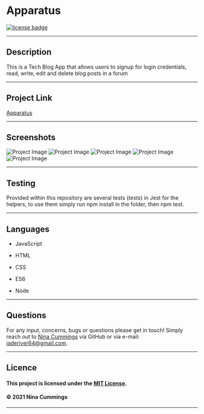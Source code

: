 
# Apparatus
<a href='https://opensource.org/licenses/MIT'><img src='https://img.shields.io/badge/license-MIT-blueviolet' alt='license badge'></a>

---------------------------------------

## Description

This is a Tech Blog App that allows users to signup for login credentials, read, write, edit and delete blog posts in a forum

---------------------------------------

## Project Link

[Apparatus](https://quiet-ocean-12254.herokuapp.com/)

---------------------------------------

## Screenshots

![Project Image](./public/images/apparatus-screenshot-1.png)
![Project Image](./public/images/apparatus-screenshot-2.png)
![Project Image](./public/images/apparatus-screenshot-3.png)
![Project Image](./public/images/apparatus-screenshot-4.png)
![Project Image](./public/images/apparatus-screenshot-5.png)


---------------------------------------

## Testing

Provided within this repository are several tests (_tests_) in Jest for the helpers, to use them simply run npm install in the folder, then npm test.

---------------------------------------

## Languages

                    
* JavaScript
   
* HTML
   
* CSS
   
* ES6
   
* Node
   

---------------------------------------

## Questions

For any input, concerns, bugs or questions please get in touch!  Simply reach out to [Nina Cummings](https://github.com/jaderiver62/apparatus) via GitHub or via e-mail: jaderiver64@gmail.com.

---------------------------------------

## Licence


#### This project is licensed under the [MIT License](https://opensource.org/licenses/MIT).
#### &copy; 2021 Nina Cummings

---------------------------------------
    